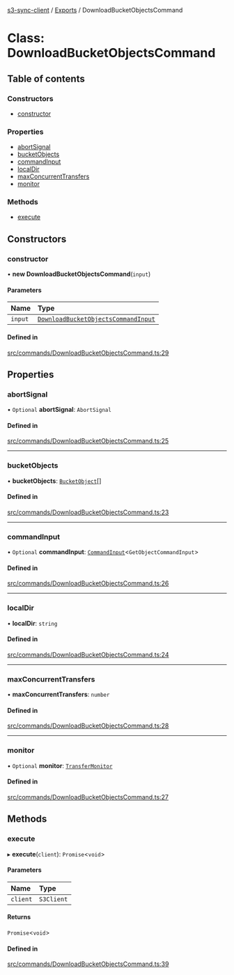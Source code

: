 [s3-sync-client](../README.md) / [Exports](../modules.md) / DownloadBucketObjectsCommand

# Class: DownloadBucketObjectsCommand

## Table of contents

### Constructors

- [constructor](DownloadBucketObjectsCommand.md#constructor)

### Properties

- [abortSignal](DownloadBucketObjectsCommand.md#abortsignal)
- [bucketObjects](DownloadBucketObjectsCommand.md#bucketobjects)
- [commandInput](DownloadBucketObjectsCommand.md#commandinput)
- [localDir](DownloadBucketObjectsCommand.md#localdir)
- [maxConcurrentTransfers](DownloadBucketObjectsCommand.md#maxconcurrenttransfers)
- [monitor](DownloadBucketObjectsCommand.md#monitor)

### Methods

- [execute](DownloadBucketObjectsCommand.md#execute)

## Constructors

### constructor

• **new DownloadBucketObjectsCommand**(`input`)

#### Parameters

| Name | Type |
| :------ | :------ |
| `input` | [`DownloadBucketObjectsCommandInput`](../modules.md#downloadbucketobjectscommandinput) |

#### Defined in

[src/commands/DownloadBucketObjectsCommand.ts:29](https://github.com/jeanbmar/s3-sync-client/blob/c83b38d/src/commands/DownloadBucketObjectsCommand.ts#L29)

## Properties

### abortSignal

• `Optional` **abortSignal**: `AbortSignal`

#### Defined in

[src/commands/DownloadBucketObjectsCommand.ts:25](https://github.com/jeanbmar/s3-sync-client/blob/c83b38d/src/commands/DownloadBucketObjectsCommand.ts#L25)

___

### bucketObjects

• **bucketObjects**: [`BucketObject`](BucketObject.md)[]

#### Defined in

[src/commands/DownloadBucketObjectsCommand.ts:23](https://github.com/jeanbmar/s3-sync-client/blob/c83b38d/src/commands/DownloadBucketObjectsCommand.ts#L23)

___

### commandInput

• `Optional` **commandInput**: [`CommandInput`](../modules.md#commandinput)<`GetObjectCommandInput`\>

#### Defined in

[src/commands/DownloadBucketObjectsCommand.ts:26](https://github.com/jeanbmar/s3-sync-client/blob/c83b38d/src/commands/DownloadBucketObjectsCommand.ts#L26)

___

### localDir

• **localDir**: `string`

#### Defined in

[src/commands/DownloadBucketObjectsCommand.ts:24](https://github.com/jeanbmar/s3-sync-client/blob/c83b38d/src/commands/DownloadBucketObjectsCommand.ts#L24)

___

### maxConcurrentTransfers

• **maxConcurrentTransfers**: `number`

#### Defined in

[src/commands/DownloadBucketObjectsCommand.ts:28](https://github.com/jeanbmar/s3-sync-client/blob/c83b38d/src/commands/DownloadBucketObjectsCommand.ts#L28)

___

### monitor

• `Optional` **monitor**: [`TransferMonitor`](TransferMonitor.md)

#### Defined in

[src/commands/DownloadBucketObjectsCommand.ts:27](https://github.com/jeanbmar/s3-sync-client/blob/c83b38d/src/commands/DownloadBucketObjectsCommand.ts#L27)

## Methods

### execute

▸ **execute**(`client`): `Promise`<`void`\>

#### Parameters

| Name | Type |
| :------ | :------ |
| `client` | `S3Client` |

#### Returns

`Promise`<`void`\>

#### Defined in

[src/commands/DownloadBucketObjectsCommand.ts:39](https://github.com/jeanbmar/s3-sync-client/blob/c83b38d/src/commands/DownloadBucketObjectsCommand.ts#L39)
